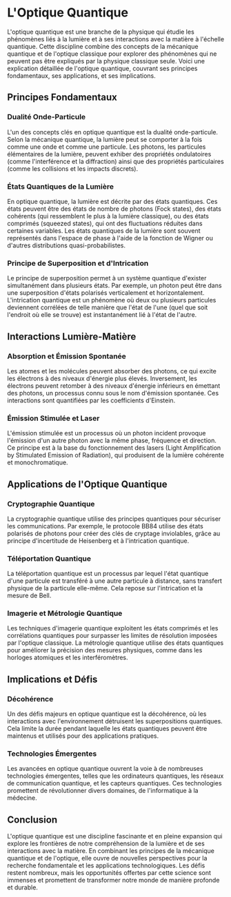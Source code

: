 # L'Optique Quantique

L'optique quantique est une branche de la physique qui étudie les phénomènes liés à la lumière et à ses interactions avec la matière à l'échelle quantique. Cette discipline combine des concepts de la mécanique quantique et de l'optique classique pour explorer des phénomènes qui ne peuvent pas être expliqués par la physique classique seule. Voici une explication détaillée de l'optique quantique, couvrant ses principes fondamentaux, ses applications, et ses implications.

## Principes Fondamentaux

### Dualité Onde-Particule

L'un des concepts clés en optique quantique est la dualité onde-particule. Selon la mécanique quantique, la lumière peut se comporter à la fois comme une onde et comme une particule. Les photons, les particules élémentaires de la lumière, peuvent exhiber des propriétés ondulatoires (comme l'interférence et la diffraction) ainsi que des propriétés particulaires (comme les collisions et les impacts discrets).

### États Quantiques de la Lumière

En optique quantique, la lumière est décrite par des états quantiques. Ces états peuvent être des états de nombre de photons (Fock states), des états cohérents (qui ressemblent le plus à la lumière classique), ou des états comprimés (squeezed states), qui ont des fluctuations réduites dans certaines variables. Les états quantiques de la lumière sont souvent représentés dans l'espace de phase à l'aide de la fonction de Wigner ou d'autres distributions quasi-probabilistes.

### Principe de Superposition et d'Intrication

Le principe de superposition permet à un système quantique d'exister simultanément dans plusieurs états. Par exemple, un photon peut être dans une superposition d'états polarisés verticalement et horizontalement. L'intrication quantique est un phénomène où deux ou plusieurs particules deviennent corrélées de telle manière que l'état de l'une (quel que soit l'endroit où elle se trouve) est instantanément lié à l'état de l'autre.

## Interactions Lumière-Matière

### Absorption et Émission Spontanée

Les atomes et les molécules peuvent absorber des photons, ce qui excite les électrons à des niveaux d'énergie plus élevés. Inversement, les électrons peuvent retomber à des niveaux d'énergie inférieurs en émettant des photons, un processus connu sous le nom d'émission spontanée. Ces interactions sont quantifiées par les coefficients d'Einstein.

### Émission Stimulée et Laser

L'émission stimulée est un processus où un photon incident provoque l'émission d'un autre photon avec la même phase, fréquence et direction. Ce principe est à la base du fonctionnement des lasers (Light Amplification by Stimulated Emission of Radiation), qui produisent de la lumière cohérente et monochromatique.

## Applications de l'Optique Quantique

### Cryptographie Quantique

La cryptographie quantique utilise des principes quantiques pour sécuriser les communications. Par exemple, le protocole BB84 utilise des états polarisés de photons pour créer des clés de cryptage inviolables, grâce au principe d'incertitude de Heisenberg et à l'intrication quantique.

### Téléportation Quantique

La téléportation quantique est un processus par lequel l'état quantique d'une particule est transféré à une autre particule à distance, sans transfert physique de la particule elle-même. Cela repose sur l'intrication et la mesure de Bell.

### Imagerie et Métrologie Quantique

Les techniques d'imagerie quantique exploitent les états comprimés et les corrélations quantiques pour surpasser les limites de résolution imposées par l'optique classique. La métrologie quantique utilise des états quantiques pour améliorer la précision des mesures physiques, comme dans les horloges atomiques et les interféromètres.

## Implications et Défis

### Décohérence

Un des défis majeurs en optique quantique est la décohérence, où les interactions avec l'environnement détruisent les superpositions quantiques. Cela limite la durée pendant laquelle les états quantiques peuvent être maintenus et utilisés pour des applications pratiques.

### Technologies Émergentes

Les avancées en optique quantique ouvrent la voie à de nombreuses technologies émergentes, telles que les ordinateurs quantiques, les réseaux de communication quantique, et les capteurs quantiques. Ces technologies promettent de révolutionner divers domaines, de l'informatique à la médecine.

## Conclusion

L'optique quantique est une discipline fascinante et en pleine expansion qui explore les frontières de notre compréhension de la lumière et de ses interactions avec la matière. En combinant les principes de la mécanique quantique et de l'optique, elle ouvre de nouvelles perspectives pour la recherche fondamentale et les applications technologiques. Les défis restent nombreux, mais les opportunités offertes par cette science sont immenses et promettent de transformer notre monde de manière profonde et durable.